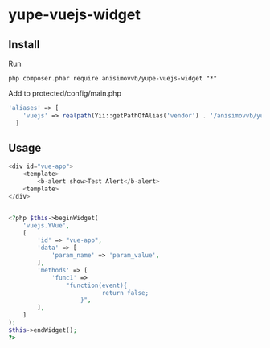 yupe-vuejs-widget
=====
Install
------------


Run

```
php composer.phar require anisimovvb/yupe-vuejs-widget "*"
```


Add to protected/config/main.php

```php
'aliases' => [
    'vuejs' => realpath(Yii::getPathOfAlias('vendor') . '/anisimovvb/yupe-vuejs-widget/widget')
  ]
```



Usage
----- 


```php
<div id="vue-app">
    <template>
        <b-alert show>Test Alert</b-alert>
    <template>
</div>


<?php $this->beginWidget(
    'vuejs.YVue',
    [
        'id' => "vue-app",
        'data' => [
            'param_name' => 'param_value',
        ],
        'methods' => [
            'func1' =>
                "function(event){
                          return false;
                    }",
        ],
    ]
);
$this->endWidget();
?>
```
